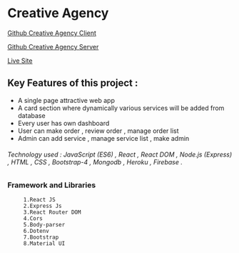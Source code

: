 # Creative Agency

 [Github Creative Agency Client](https://github.com/azmir849/creative-agency)
 
 [Github Creative Agency Server](https://github.com/azmir849/creative-agency-server)  
 
 [Live Site](https://creative-agency-9d2a4.web.app/)

## Key Features of this project :
  - A single page attractive web app
  - A card section where dynamically various services will be added from database
  - Every user has own dashboard
  - User can make order , review order , manage order list
  - Admin can add service , manage service list , make admin

###### Technology used : JavaScript (ES6) , React , React DOM , Node.js (Express) , HTML , CSS , Bootstrap-4 , Mongodb , Heroku , Firebase .

### Framework and Libraries
         1.React JS
         2.Express Js
         3.React Router DOM
         4.Cors
         5.Body-parser
         6.Dotenv
         7.Bootstrap
         8.Material UI
